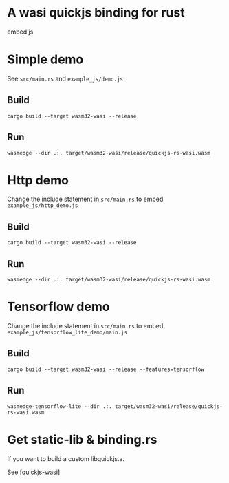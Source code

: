 # A wasi quickjs binding for rust
embed js

# Simple demo

See `src/main.rs` and `example_js/demo.js`

## Build

```shell
cargo build --target wasm32-wasi --release
```

## Run

```shell
wasmedge --dir .:. target/wasm32-wasi/release/quickjs-rs-wasi.wasm
```

# Http demo

Change the include statement in `src/main.rs` to embed `example_js/http_demo.js`

## Build

```shell
cargo build --target wasm32-wasi --release
```

## Run

```shell
wasmedge --dir .:. target/wasm32-wasi/release/quickjs-rs-wasi.wasm
```

# Tensorflow demo

Change the include statement in `src/main.rs` to embed `example_js/tensorflow_lite_demo/main.js`

## Build

```shell
cargo build --target wasm32-wasi --release --features=tensorflow
```

## Run

```shell
wasmedge-tensorflow-lite --dir .:. target/wasm32-wasi/release/quickjs-rs-wasi.wasm
```

# Get static-lib & binding.rs
If you want to build a custom libquickjs.a.

See [[quickjs-wasi]](https://github.com/second-state/quickjs-wasi)
